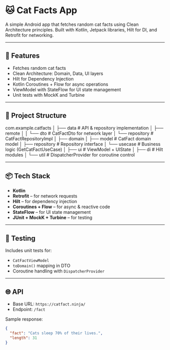 # 🐱 Cat Facts App

A simple Android app that fetches random cat facts using Clean Architecture principles. Built with Kotlin, Jetpack libraries, Hilt for DI, and Retrofit for networking.

---

## 🚀 Features

- Fetches random cat facts
- Clean Architecture: Domain, Data, UI layers
- Hilt for Dependency Injection
- Kotlin Coroutines + Flow for async operations
- ViewModel with StateFlow for UI state management
- Unit tests with MockK and Turbine

---

## 📂 Project Structure

com.example.catfacts
│
├── data # API & repository implementation
│ ├── remote
│ │ └── dto # CatFactDto for network layer
│ └── repository # CatFactRepositoryImpl
│
├── domain
│ ├── model # CatFact domain model
│ ├── repository # Repository interface
│ └── usecase # Business logic (GetCatFactUseCase)
│
├── ui # ViewModel + UIState
│
├── di # Hilt modules
│
└── util # DispatcherProvider for coroutine control

---

## 📦 Tech Stack

- **Kotlin**
- **Retrofit** – for network requests
- **Hilt** – for dependency injection
- **Coroutines + Flow** – for async & reactive code
- **StateFlow** – for UI state management
- **JUnit + MockK + Turbine** – for testing

---

## 🧪 Testing

Includes unit tests for:
- `CatFactViewModel`
- `toDomain()` mapping in DTO
- Coroutine handling with `DispatcherProvider`

---

## 🌐 API

- Base URL: `https://catfact.ninja/`
- Endpoint: `/fact`

Sample response:
```json
{
  "fact": "Cats sleep 70% of their lives.",
  "length": 31
}
